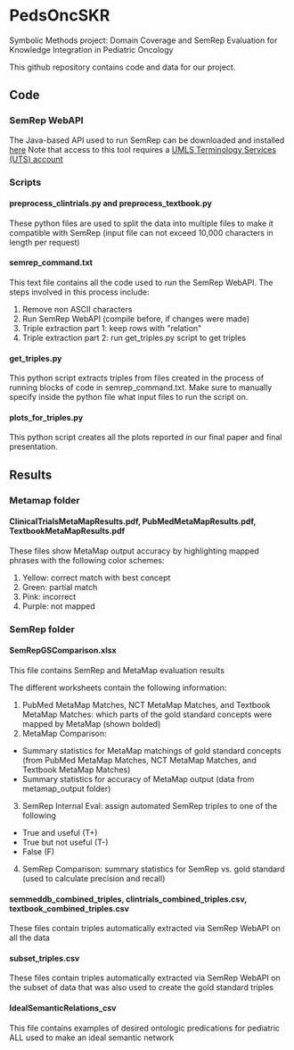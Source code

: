 # PedsOncSKR
Symbolic Methods project: Domain Coverage and SemRep Evaluation for Knowledge Integration in Pediatric Oncology

This github repository contains code and data for our project.

## Code
### SemRep WebAPI
The Java-based API used to run SemRep can be downloaded and installed [here](https://ii.nlm.nih.gov/Web_API/index.shtml)
Note that access to this tool requires a [UMLS Terminology Services (UTS) account](https://uts.nlm.nih.gov/home.html)

### Scripts
#### preprocess_clintrials.py and preprocess_textbook.py
These python files are used to split the data into multiple files to make it compatible with SemRep (input file can not exceed 10,000 characters in length per request)

#### semrep_command.txt
This text file contains all the code used to run the SemRep WebAPI. The steps involved in this process include:
1. Remove non ASCII characters
2. Run SemRep WebAPI (compile before, if changes were made)
3. Triple extraction part 1: keep rows with "relation"
4. Triple extraction part 2: run get_triples.py script to get triples

#### get_triples.py
This python script extracts triples from files created in the process of running blocks of code in semrep_command.txt. Make sure to manually specify inside the python file what input files to run the script on.

#### plots_for_triples.py
This python script creates all the plots reported in our final paper and final presentation.

## Results
### Metamap folder
#### ClinicalTrialsMetaMapResults.pdf, PubMedMetaMapResults.pdf, TextbookMetaMapResults.pdf 
These files show MetaMap output accuracy by highlighting mapped phrases with the following color schemes:
1. Yellow: correct match with best concept
2. Green: partial match
3. Pink: incorrect
4. Purple: not mapped


### SemRep folder
#### SemRepGSComparison.xlsx
This file contains SemRep and MetaMap evaluation results 

The different worksheets contain the following information:
1. PubMed MetaMap Matches, NCT MetaMap Matches, and Textbook MetaMap Matches: which parts of the gold standard concepts were mapped by MetaMap (shown bolded)
2. MetaMap Comparison:
  * Summary statistics for MetaMap matchings of gold standard concepts (from PubMed MetaMap Matches, NCT MetaMap Matches, and Textbook MetaMap Matches)
  * Summary statistics for accuracy of MetaMap output (data from metamap_output folder)
3. SemRep Internal Eval: assign automated SemRep triples to one of the following
  * True and useful (T+)
  * True but not useful (T-)
  * False (F)
4. SemRep Comparison: summary statistics for SemRep vs. gold standard (used to calculate precision and recall)

#### semmeddb_combined_triples, clintrials_combined_triples.csv, textbook_combined_triples.csv
These files contain triples automatically extracted via SemRep WebAPI on all the data

#### subset_triples.csv
These files contain triples automatically extracted via SemRep WebAPI on the subset of data that was also used to create the gold standard triples

#### IdealSemanticRelations_csv
This file contains examples of desired ontologic predications for pediatric ALL used to make an ideal semantic network
